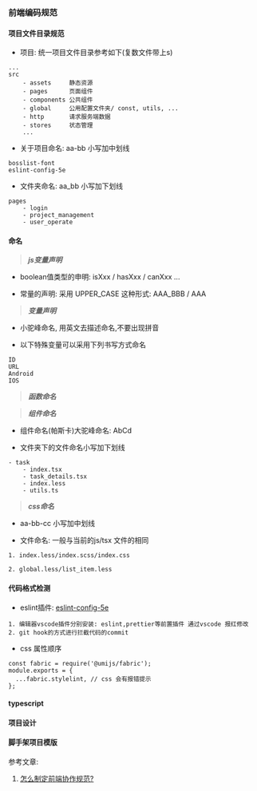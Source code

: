 ### 前端编码规范

#### 项目文件目录规范

- 项目: 统一项目文件目录参考如下(复数文件带上s)

```
...
src 
    - assets     静态资源
    - pages      页面组件
    - components 公共组件 
    - global     公用配置文件夹/ const, utils, ...
    - http       请求服务端数据
    - stores     状态管理
    ...

```

- 关于项目命名: aa-bb 小写加中划线

```
bosslist-font
eslint-config-5e
```

- 文件夹命名: aa_bb 小写加下划线

```
pages
    - login
    - project_management
    - user_operate
```

#### 命名

> ***js变量声明***

- boolean值类型的申明: isXxx / hasXxx / canXxx ...

- 常量的声明: 采用 UPPER_CASE 这种形式: AAA_BBB / AAA

> ***变量声明***

- 小驼峰命名, 用英文去描述命名,不要出现拼音

- 以下特殊变量可以采用下列书写方式命名

```
ID 
URL 
Android 
IOS
```


> ***函数命名***


> ***组件命名***

- 组件命名(帕斯卡)大驼峰命名: AbCd

- 文件夹下的文件命名小写加下划线

```
- task
    - index.tsx
    - task_details.tsx
    - index.less
    - utils.ts
```

> ***css命名***

- aa-bb-cc  小写加中划线

- 文件命名: 一般与当前的js/tsx 文件的相同

```
1. index.less/index.scss/index.css

2. global.less/list_item.less
```


#### 代码格式检测

- eslint插件: [eslint-config-5e](https://www.npmjs.com/package/eslint-config-5e)

```
1. 编辑器vscode插件分别安装: eslint,prettier等前置插件 通过vscode 报红修改
2. git hook的方式进行拦截代码的commit
```

- css 属性顺序

```
const fabric = require('@umijs/fabric');
module.exports = {
  ...fabric.stylelint, // css 会有报错提示
};
```

#### typescript


#### 项目设计


#### 脚手架项目模版


参考文章:

1. [怎么制定前端协作规范?](https://juejin.cn/post/6844903897610321934#heading-27)
